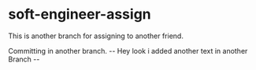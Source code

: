 # soft-engineer-assign

This is another branch for assigning to another friend.

Committing in another branch.
-- Hey look i added another text  in another Branch --